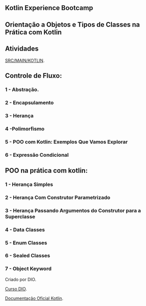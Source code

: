 

## Kotlin Experience Bootcamp

## Orientação a Objetos e Tipos de Classes na Prática com Kotlin

## Atividades

[SRC/MAIN/KOTLIN](https://github.com/leandrogerolim/dio-bootcamp-Kotlin/tree/main/Orienta%C3%A7%C3%A3o%20a%20Objetos%20e%20Tipos%20de%20Classes%20na%20Pr%C3%A1tica%20com%20Kotlin/POO/src/main).
## Controle de Fluxo: 

### **1 - Abstração.**

### **2 - Encapsulamento**

### **3 - Herança**

### **4 -Polimorfismo**

### **5 - POO com Kotlin: Exemplos Que Vamos Explorar**

### **6 - Expressão Condicional**

## POO na prática com kotlin: 

### **1 - Herança Simples**

### **2 - Herança Com Construtor Parametrizado**

### **3 - Herança Passando Argumentos do Construtor para a Superclasse**

### **4 - Data Classes**

### **5 - Enum Classes**

### **6 - Sealed Classes**

### **7 - Object Keyword**


Criado por DIO.

[Curso DIO](https://web.dio.me/track/kotlin-experience).

[Documentação Oficial Kotlin](https://kotlinlang.org/docs/home.html).










